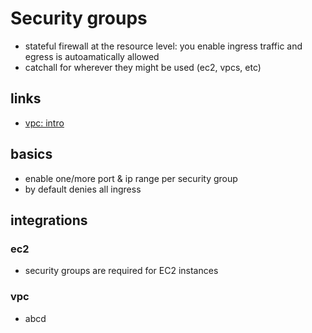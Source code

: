# Security groups

- stateful firewall at the resource level: you enable ingress traffic and egress is autoamatically allowed
- catchall for wherever they might be used (ec2, vpcs, etc)

## links

- [vpc: intro](https://docs.aws.amazon.com/vpc/latest/userguide/VPC_SecurityGroups.html)

## basics

- enable one/more port & ip range per security group
- by default denies all ingress

## integrations

### ec2

- security groups are required for EC2 instances

### vpc

- abcd
